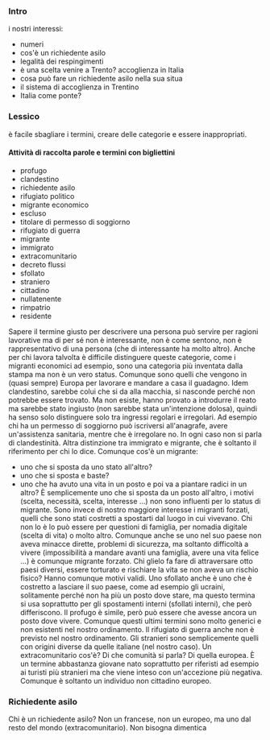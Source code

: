 ### Intro
i nostri interessi:
- numeri
- cos'è un richiedente asilo
- legalità dei respingimenti
- è una scelta venire a Trento? accoglienza in Italia
- cosa può fare un richiedente asilo nella sua situa
- il sistema di accoglienza in Trentino
- Italia come ponte?

### Lessico
è facile sbagliare i termini, creare delle categorie e essere inappropriati.
#### Attività di raccolta parole e termini con bigliettini
- profugo
- clandestino
- richiedente asilo
- rifugiato politico
- migrante economico
- escluso
- titolare di permesso di soggiorno
- rifugiato di guerra
- migrante
- immigrato
- extracomunitario
- decreto flussi 
- sfollato
- straniero
- cittadino
- nullatenente
- rimpatrio
- residente

Sapere il termine giusto per descrivere una persona può servire per ragioni lavorative ma di per sé non è interessante, non è come sentono, non è rappresentativo di una persona (che di interessante ha molto altro).
Anche per chi lavora talvolta è difficile distinguere queste categorie, come i migranti economici ad esempio, sono una categoria più inventata dalla stampa ma non è un vero status. Comunque sono quelli che vengono in (quasi sempre) Europa per lavorare e mandare a casa il guadagno. 
Idem clandestino, sarebbe colui che si da alla macchia, si nasconde perché non potrebbe essere trovato. Ma non esiste, hanno provato a introdurre il reato ma sarebbe stato ingiusto (non sarebbe stata un'intenzione dolosa), quindi ha senso solo distinguere solo tra ingressi regolari e irregolari. Ad esempio chi ha un permesso di soggiorno può iscriversi all'anagrafe, avere un'assistenza sanitaria, mentre che è irregolare no. In ogni caso non si parla di clandestinità.
Altra distinzione tra immigrato e migrante, che è soltanto il riferimento per chi lo dice. Comunque cos'è un migrante:
- uno che si sposta da uno stato all'altro?
- uno che si sposta e baste? 
- uno che ha avuto una vita in un posto e poi va a piantare radici in un altro?
È semplicemente uno che si sposta da un posto all'altro, i motivi (scelta, necessità, scelta, interesse ...) non sono influenti per lo status di migrante. 
Sono invece di nostro maggiore interesse i migranti forzati, quelli che sono stati costretti a spostarti dal luogo in cui vivevano. Chi non lo è lo può essere per questioni di famiglia, per nomadia digitale (scelta di vita) o molto altro. Comunque anche se uno nel suo paese non aveva minacce dirette, problemi di sicurezza, ma soltanto difficoltà a vivere (impossibilità a mandare avanti una famiglia, avere una vita felice ...) è comunque migrante forzato. Chi glielo fa fare di attraversare otto paesi diversi, essere torturato e rischiare la vita se non aveva un rischio fisico? Hanno comunque motivi validi.
Uno sfollato anche è uno che è costretto a lasciare il suo paese, come ad esempio gli ucraini, solitamente perché non ha più un posto dove stare, ma questo termina si usa soprattutto per gli spostamenti interni (sfollati interni), che però differiscono. 
Il profugo è simile, però può essere che avesse ancora un posto dove vivere. Comunque questi ultimi termini sono molto generici e non esistenti nel nostro ordinamento.
Il rifugiato di guerra anche non è previsto nel nostro ordinamento.
Gli stranieri sono semplicemente quelli con origini diverse da quelle italiane (nel nostro caso).
Un extracomunitario cos'è? Di che comunità si parla? Di quella europea. È un termine abbastanza giovane nato soprattutto per riferisti ad esempio ai turisti più stranieri ma che viene inteso con un'accezione più negativa. Comunque è soltanto un individuo non cittadino europeo.

### Richiedente asilo
Chi è un richiedente asilo? Non un francese, non un europeo, ma uno dal resto del mondo (extracomunitario). Non bisogna dimentica